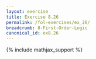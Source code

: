 ```yaml
---
layout: exercise
title: Exercise 8.26
permalink: /fol-exercises/ex_26/
breadcrumb: 8-First-Order-Logic
canonical_id: ex8.26
---
```


{% include mathjax_support %}


